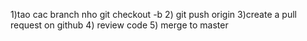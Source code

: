 1)tao cac branch nho
    git checkout -b <feature-branch>
2) git push origin <branch>
3)create a pull request on github
4) review code
5) merge to master